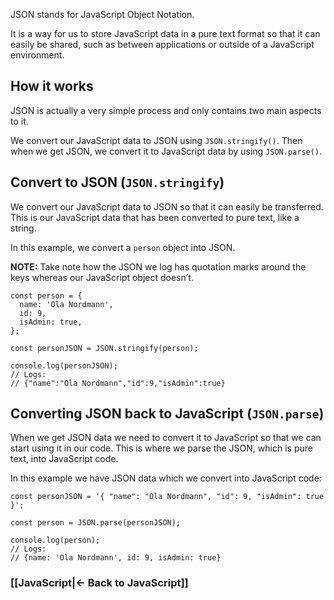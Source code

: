 JSON stands for JavaScript Object Notation.

It is a way for us to store JavaScript data in a pure text format so that it can easily be shared, such as between applications or outside of a JavaScript environment.

## How it works
JSON is actually a very simple process and only contains two main aspects to it.

We convert our JavaScript data to JSON using `JSON.stringify()`. Then when we get JSON, we convert it to JavaScript data by using `JSON.parse()`.

## Convert to JSON (`JSON.stringify`)

We convert our JavaScript data to JSON so that it can easily be transferred. This is our JavaScript data that has been converted to pure text, like a string.

In this example, we convert a `person` object into JSON.

**NOTE:** Take note how the JSON we log has quotation marks around the keys whereas our JavaScript object doesn’t.

```
const person = {
  name: 'Ola Nordmann',
  id: 9,
  isAdmin: true,
};

const personJSON = JSON.stringify(person);

console.log(personJSON);
// Logs:
// {"name":"Ola Nordmann","id":9,"isAdmin":true}
```

## Converting JSON back to JavaScript (`JSON.parse`)

When we get JSON data we need to convert it to JavaScript so that we can start using it in our code. This is where we parse the JSON, which is pure text, into JavaScript code.

In this example we have JSON data which we convert into JavaScript code:

```
const personJSON = '{ "name": "Ola Nordmann", "id": 9, "isAdmin": true }';

const person = JSON.parse(personJSON);

console.log(person);
// Logs:
// {name: 'Ola Nordmann', id: 9, isAdmin: true}
```



### [[JavaScript|<- Back to JavaScript]]
